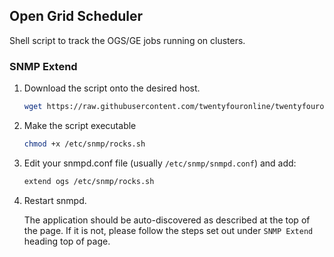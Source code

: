## Open Grid Scheduler

Shell script to track the OGS/GE jobs running on clusters.

### SNMP Extend

1. Download the script onto the desired host.

    ```bash
    wget https://raw.githubusercontent.com/twentyfouronline/twentyfouronline-agent/master/agent-local/rocks.sh -O /etc/snmp/rocks.sh
    ```

2. Make the script executable

    ```bash
    chmod +x /etc/snmp/rocks.sh
    ```

3. Edit your snmpd.conf file (usually `/etc/snmp/snmpd.conf`) and add:

    ```bash
    extend ogs /etc/snmp/rocks.sh
    ```

4. Restart snmpd.

    The application should be auto-discovered as described at the top of
    the page. If it is not, please follow the steps set out under `SNMP
    Extend` heading top of page.




